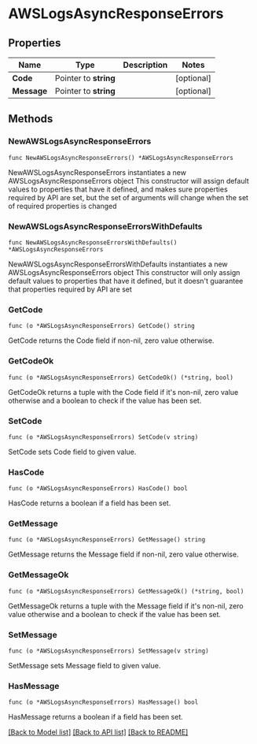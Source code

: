 # AWSLogsAsyncResponseErrors

## Properties

Name | Type | Description | Notes
------------ | ------------- | ------------- | -------------
**Code** | Pointer to **string** |  | [optional] 
**Message** | Pointer to **string** |  | [optional] 

## Methods

### NewAWSLogsAsyncResponseErrors

`func NewAWSLogsAsyncResponseErrors() *AWSLogsAsyncResponseErrors`

NewAWSLogsAsyncResponseErrors instantiates a new AWSLogsAsyncResponseErrors object
This constructor will assign default values to properties that have it defined,
and makes sure properties required by API are set, but the set of arguments
will change when the set of required properties is changed

### NewAWSLogsAsyncResponseErrorsWithDefaults

`func NewAWSLogsAsyncResponseErrorsWithDefaults() *AWSLogsAsyncResponseErrors`

NewAWSLogsAsyncResponseErrorsWithDefaults instantiates a new AWSLogsAsyncResponseErrors object
This constructor will only assign default values to properties that have it defined,
but it doesn't guarantee that properties required by API are set

### GetCode

`func (o *AWSLogsAsyncResponseErrors) GetCode() string`

GetCode returns the Code field if non-nil, zero value otherwise.

### GetCodeOk

`func (o *AWSLogsAsyncResponseErrors) GetCodeOk() (*string, bool)`

GetCodeOk returns a tuple with the Code field if it's non-nil, zero value otherwise
and a boolean to check if the value has been set.

### SetCode

`func (o *AWSLogsAsyncResponseErrors) SetCode(v string)`

SetCode sets Code field to given value.

### HasCode

`func (o *AWSLogsAsyncResponseErrors) HasCode() bool`

HasCode returns a boolean if a field has been set.

### GetMessage

`func (o *AWSLogsAsyncResponseErrors) GetMessage() string`

GetMessage returns the Message field if non-nil, zero value otherwise.

### GetMessageOk

`func (o *AWSLogsAsyncResponseErrors) GetMessageOk() (*string, bool)`

GetMessageOk returns a tuple with the Message field if it's non-nil, zero value otherwise
and a boolean to check if the value has been set.

### SetMessage

`func (o *AWSLogsAsyncResponseErrors) SetMessage(v string)`

SetMessage sets Message field to given value.

### HasMessage

`func (o *AWSLogsAsyncResponseErrors) HasMessage() bool`

HasMessage returns a boolean if a field has been set.


[[Back to Model list]](../README.md#documentation-for-models) [[Back to API list]](../README.md#documentation-for-api-endpoints) [[Back to README]](../README.md)


